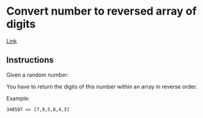 # Convert number to reversed array of digits

[Link](https://www.codewars.com/kata/convert-number-to-reversed-array-of-digits)

## Instructions

Given a random number:

You have to return the digits of this number within an array in reverse order.

Example:

    348597 => [7,9,5,8,4,3]
